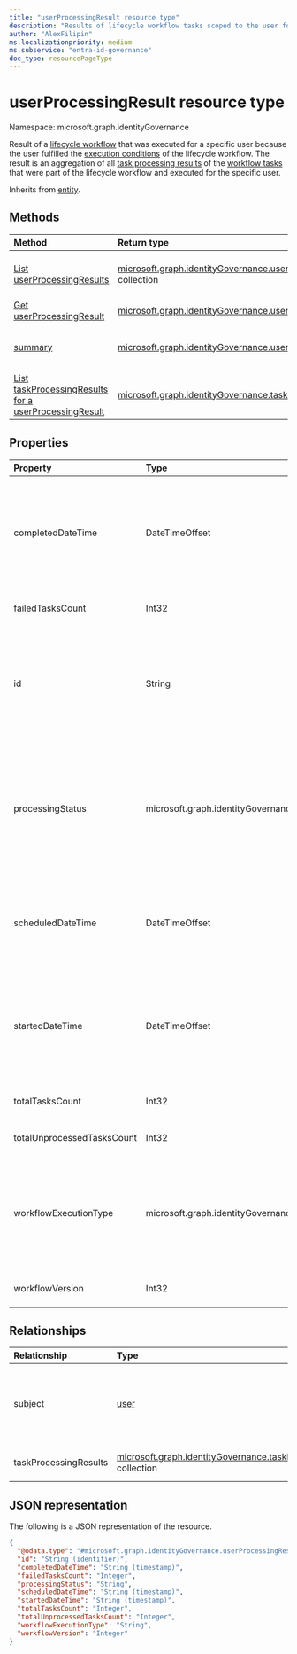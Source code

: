 ```yaml
---
title: "userProcessingResult resource type"
description: "Results of lifecycle workflow tasks scoped to the user for whom the tasks were run. Total tasks are shown along with individual results for unprocessed tasks, and processing status for the results"
author: "AlexFilipin"
ms.localizationpriority: medium
ms.subservice: "entra-id-governance"
doc_type: resourcePageType
---
```


# userProcessingResult resource type

Namespace: microsoft.graph.identityGovernance

Result of a [lifecycle workflow](../resources/identitygovernance-workflow.md) that was executed for a specific user because the user fulfilled the [execution conditions](../resources/identitygovernance-workflowexecutionconditions.md) of the lifecycle workflow. The result is an aggregation of all [task processing results](../resources/identitygovernance-taskprocessingresult.md) of the [workflow tasks](../resources/identitygovernance-task.md) that were part of the lifecycle workflow and executed for the specific user.

Inherits from [entity](../resources/entity.md).

## Methods

|Method|Return type|Description|
|:---|:---|:---|
|[List userProcessingResults](../api/identitygovernance-workflow-list-userprocessingresults.md)|[microsoft.graph.identityGovernance.userProcessingResult](../resources/identitygovernance-userprocessingresult.md) collection|Get a list of the [userProcessingResult](../resources/identitygovernance-userprocessingresult.md) objects and their properties.|
|[Get userProcessingResult](../api/identitygovernance-userprocessingresult-get.md)|[microsoft.graph.identityGovernance.userProcessingResult](../resources/identitygovernance-userprocessingresult.md)|Get a user processing result.|
|[summary](../api/identitygovernance-userprocessingresult-summary.md)|[microsoft.graph.identityGovernance.userSummary](../resources/identitygovernance-usersummary.md)|Provides a summary of user processing results for a specified time period.|
|[List taskProcessingResults for a userProcessingResult](../api/identitygovernance-userprocessingresult-list-taskprocessingresults.md)|[microsoft.graph.identityGovernance.taskReport](../resources/identitygovernance-taskprocessingresult.md) collection|Get a list of the [taskProcessingResult](../resources/identitygovernance-taskprocessingresult.md) objects and their properties.|

## Properties

|Property|Type|Description|
|:---|:---|:---|
|completedDateTime|DateTimeOffset|The date time that the workflow execution for a user completed. Value is null if the workflow hasn't completed.<br><br>Supports `$filter`(`lt`, `le`, `gt`, `ge`, `eq`, `ne`) and `$orderby`.|
|failedTasksCount|Int32|The number of tasks that failed in the workflow execution.|
|id|String|Identifier used for individually addressing a specific user processing result.Inherited from [entity](../resources/entity.md).<br><br>Supports `$filter`(`eq`, `ne`) and `$orderby`.|
|processingStatus|microsoft.graph.identityGovernance.lifecycleWorkflowProcessingStatus|The workflow execution status. The possible values are: `queued`, `inProgress`, `completed`, `completedWithErrors`, `canceled`, `failed`, `unknownFutureValue`.<br><br>Supports `$filter`(`eq`, `ne`) and `$orderby`.|
|scheduledDateTime|DateTimeOffset|The date time that the workflow is scheduled to be executed for a user.<br><br>Supports `$filter`(`lt`, `le`, `gt`, `ge`, `eq`, `ne`) and `$orderby`.|
|startedDateTime|DateTimeOffset|The date time that the workflow execution started. Value is `null` if the workflow execution has not started.<br><br>Supports `$filter`(`lt`, `le`, `gt`, `ge`, `eq`, `ne`) and `$orderby`.|
|totalTasksCount|Int32|The total number of tasks that in the workflow execution.|
|totalUnprocessedTasksCount|Int32|The total number of unprocessed tasks for the workflow.|
|workflowExecutionType|microsoft.graph.identityGovernance.workflowExecutionType|Describes the execution type of the workflow. The possible values are: `scheduled`, `onDemand`, `unknownFutureValue`.<br><br>Supports `$filter`(`lt`, `le`, `gt`, `ge`, `eq`, `ne`) and `$orderby`.|
|workflowVersion|Int32|The version of the workflow that was executed.|

## Relationships

|Relationship|Type|Description|
|:---|:---|:---|
|subject|[user](../resources/user.md)|The unique identifier of the AAD user targeted for the `taskProcessingResult`.<br><br>Supports `$filter`(`eq`, `ne`) and `$expand`.|
|taskProcessingResults|[microsoft.graph.identityGovernance.taskProcessingResult](../resources/identitygovernance-taskprocessingresult.md) collection|The associated individual task execution.|

## JSON representation

The following is a JSON representation of the resource.
<!-- {
  "blockType": "resource",
  "keyProperty": "id",
  "@odata.type": "microsoft.graph.identityGovernance.userProcessingResult",
  "baseType": "microsoft.graph.entity",
  "openType": false
}
-->
``` json
{
  "@odata.type": "#microsoft.graph.identityGovernance.userProcessingResult",
  "id": "String (identifier)",
  "completedDateTime": "String (timestamp)",
  "failedTasksCount": "Integer",
  "processingStatus": "String",
  "scheduledDateTime": "String (timestamp)",
  "startedDateTime": "String (timestamp)",
  "totalTasksCount": "Integer",
  "totalUnprocessedTasksCount": "Integer",
  "workflowExecutionType": "String",
  "workflowVersion": "Integer"
}
```
